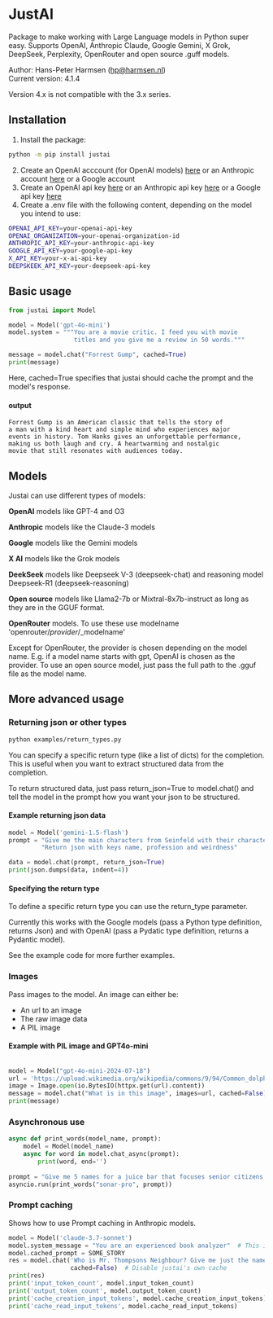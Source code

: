 # JustAI

Package to make working with Large Language models in Python super easy.
Supports OpenAI, Anthropic Claude, Google Gemini, X Grok, DeepSeek, Perplexity, OpenRouter and open source .guff models.

Author: Hans-Peter Harmsen (hp@harmsen.nl) \
Current version: 4.1.4

Version 4.x is not compatible with the 3.x series.

## Installation
1. Install the package:
~~~~bash
python -m pip install justai
~~~~
2. Create an OpenAI acccount (for OpenAI models) [here](https://platform.openai.com/) or an Anthropic account [here](https://console.anthropic.com/) or a Google account
3. Create an OpenAI api key [here](https://platform.openai.com/account/api-keys) or an Anthropic api key [here](https://console.anthropic.com/settings/keys) or a Google api key [here](https://aistudio.google.com/app/apikey)
4. Create a .env file with the following content, depending on the model you intend to use:
```bash
OPENAI_API_KEY=your-openai-api-key
OPENAI_ORGANIZATION=your-openai-organization-id
ANTHROPIC_API_KEY=your-anthropic-api-key
GOOGLE_API_KEY=your-google-api-key
X_API_KEY=your-x-ai-api-key
DEEPSKEEK_API_KEY=your-deepseek-api-key
```
## Basic usage

```Python
from justai import Model

model = Model('gpt-4o-mini')
model.system = """You are a movie critic. I feed you with movie
                  titles and you give me a review in 50 words."""

message = model.chat("Forrest Gump", cached=True)
print(message)
```
Here, cached=True specifies that justai should cache the prompt and the model's response.

#### output
```
Forrest Gump is an American classic that tells the story of
a man with a kind heart and simple mind who experiences major
events in history. Tom Hanks gives an unforgettable performance, 
making us both laugh and cry. A heartwarming and nostalgic 
movie that still resonates with audiences today.
```
## Models
Justai can use different types of models:

**OpenAI** models like GPT-4 and O3

**Anthropic** models like the Claude-3 models

**Google** models like the Gemini models

**X AI** models like the Grok models

**DeekSeek** models like Deepseek V-3 (deepseek-chat) and reasoning model Deepseek-R1 (deepseek-reasoning)

**Open source** models like Llama2-7b or Mixtral-8x7b-instruct as long as they are in the GGUF format.

**OpenRouter** models. To use these use modelname 'openrouter/_provider_/_modelname'

Except for OpenRouter, the provider is chosen depending on the model name. E.g. if a model name starts with gpt, OpenAI is chosen as the provider.
To use an open source model, just pass the full path to the .gguf file as the model name.


## More advanced usage

### Returning json or other types
```bash
python examples/return_types.py
```
You can specify a specific return type (like a list of dicts) for the completion. 
This is useful when you want to extract structured data from the completion.

To return structured data, just pass return_json=True to model.chat() and tell the model in the 
prompt how you want your json to be structured.

#### Example returning json data
~~~python
model = Model('gemini-1.5-flash')
prompt = "Give me the main characters from Seinfeld with their characteristics. " + \
         "Return json with keys name, profession and weirdness"

data = model.chat(prompt, return_json=True)
print(json.dumps(data, indent=4))
~~~
#### Specifying the return type
To define a specific return type you can use the return_type parameter.

Currently this works with the Google models (pass a Python type definition, returns Json)
and with OpenAI (pass a Pydatic type definition, returns a Pydantic model).


See the example code for more further examples.

### Images
Pass images to the model. An image can either be:
* An url to an image
* The raw image data
* A PIL image

#### Example with PIL image and GPT4o-mini
```python
    
model = Model("gpt-4o-mini-2024-07-18")
url = 'https://upload.wikimedia.org/wikipedia/commons/9/94/Common_dolphin.jpg'
image = Image.open(io.BytesIO(httpx.get(url).content))
message = model.chat("What is in this image", images=url, cached=False)
print(message)

```

### Asynchronous use
```python
async def print_words(model_name, prompt):
    model = Model(model_name)
    async for word in model.chat_async(prompt):
        print(word, end='')
        
prompt = "Give me 5 names for a juice bar that focuses senior citizens."
asyncio.run(print_words("sonar-pro", prompt))
```

### Prompt caching
Shows how to use Prompt caching in Anthropic models.
```python
model = Model('claude-3.7-sonnet')
model.system_message = "You are an experienced book analyzer"  # This is how you set the system message in justai
model.cached_prompt = SOME_STORY
res = model.chat('Who is Mr. Thompsons Neighbour? Give me just the name.',
                 cached=False)  # Disable justai's own cache
print(res)
print('input_token_count', model.input_token_count)
print('output_token_count', model.output_token_count)
print('cache_creation_input_tokens', model.cache_creation_input_tokens)
print('cache_read_input_tokens', model.cache_read_input_tokens)

```

